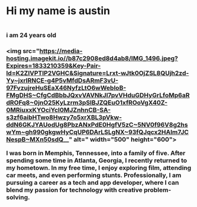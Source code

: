 
<h1>Hi my name is austin<h1>
</head>

<h3>i am 24 years old<h3>



<img src="https://media-hosting.imagekit.io//b87c2908ed8d4ab8/IMG_1496.jpeg?Expires=1833210359&Key-Pair-Id=K2ZIVPTIP2VGHC&Signature=Lrxt-wJtk0OjZSL8QUjh2zd-Yy~jxrIRNCE-g4P5vMfdDsARmF3vU-97FvzujreHuSEaX46NyfzLtO6wWebloB-FMgDHS~CfgCdBbbJQxvVAVNkJl7pvVHduGDHyGrLfoMp6aRdROFq8~0jnO25KyLzrm3pSIBJZQEuO1xfROoVgX40Z-0MRiuxxKYOciYcI0MJZnhnCB-SA-s3zf6aibHTwo8Hwzy7o5xrXBL3pVkw-ddN6GKJYAUodUg8PbzANxPdE0HgfV5zC~5NV0f96V8g2hswYm~gh990gkgwHyCqUP6DArLSLgNX~93fQJqcx2HAIm7JCNespB~MXn50sdQ__" alt=" width="500" height="600">

<p> I was born in Memphis, Tennessee, into a family of five. After spending some time in Atlanta, Georgia, I recently returned to my hometown. In my free time, I enjoy exploring film, attending car meets, and even performing stunts. Professionally, I am pursuing a career as a tech and app developer, where I can blend my passion for technology with creative problem-solving.</p>